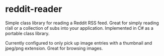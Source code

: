 # reddit-reader
Simple class library for reading a Reddit RSS feed. Great for simply reading r/all or a collection of subs into your application. Implemented in C# as a portable class library.

Currently configured to only pick up image entries with a thumbnail and jpeg/png extension. Great for browsing images.
